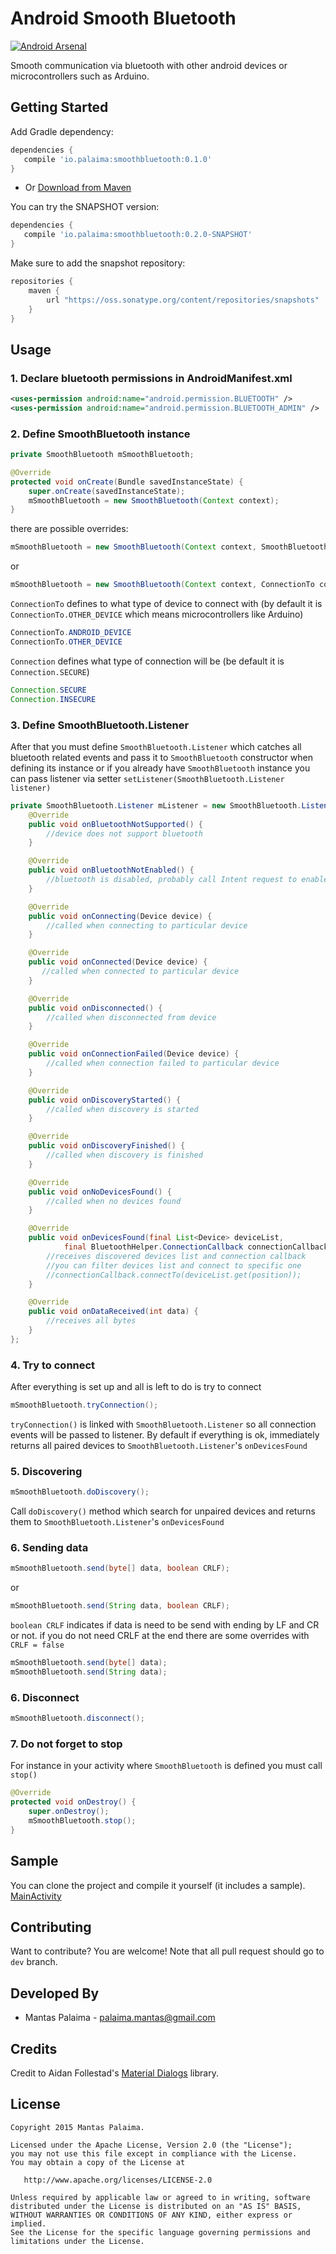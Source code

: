 # Android Smooth Bluetooth

[![Android Arsenal](https://img.shields.io/badge/Android%20Arsenal-Android%20Smooth%20Bluetooth-brightgreen.svg?style=flat)](http://android-arsenal.com/details/1/1859)

Smooth communication via bluetooth with other android devices or microcontrollers such as Arduino.

## Getting Started

Add Gradle dependency:

```gradle
dependencies {
   compile 'io.palaima:smoothbluetooth:0.1.0'
}
```

* Or
[Download from Maven](https://oss.sonatype.org/content/repositories/releases/io/palaima/smoothbluetooth/0.1.0/smoothbluetooth-0.1.0.aar)

You can try the SNAPSHOT version:

```gradle
dependencies {
   compile 'io.palaima:smoothbluetooth:0.2.0-SNAPSHOT'
}
```
Make sure to add the snapshot repository:

```gradle
repositories {
    maven {
        url "https://oss.sonatype.org/content/repositories/snapshots"
    }
}
```

## Usage

### 1. Declare bluetooth permissions in AndroidManifest.xml
```xml
<uses-permission android:name="android.permission.BLUETOOTH" />
<uses-permission android:name="android.permission.BLUETOOTH_ADMIN" />
```
### 2. Define SmoothBluetooth instance
```java
private SmoothBluetooth mSmoothBluetooth;

@Override
protected void onCreate(Bundle savedInstanceState) {
    super.onCreate(savedInstanceState);
    mSmoothBluetooth = new SmoothBluetooth(Context context);
}
```
there are possible overrides:
```java
mSmoothBluetooth = new SmoothBluetooth(Context context, SmoothBluetooth.Listener listener);
```
or
```java
mSmoothBluetooth = new SmoothBluetooth(Context context, ConnectionTo connectionTo, Connection connection, SmoothBluetooth.Listener listener);
```

`ConnectionTo` defines to what type of device to connect with (by default it is `ConnectionTo.OTHER_DEVICE` which means microcontrollers like Arduino)

```java
ConnectionTo.ANDROID_DEVICE
ConnectionTo.OTHER_DEVICE
```

`Connection` defines what type of connection will be (be default it is `Connection.SECURE`)

```java
Connection.SECURE
Connection.INSECURE
```
### 3. Define SmoothBluetooth.Listener
After that you must define `SmoothBluetooth.Listener` which catches all bluetooth related events and pass it to `SmoothBluetooth` constructor when defining its instance or if you already have `SmoothBluetooth` instance you can pass listener via setter `setListener(SmoothBluetooth.Listener listener)`

```java
private SmoothBluetooth.Listener mListener = new SmoothBluetooth.Listener() {
    @Override
    public void onBluetoothNotSupported() {
        //device does not support bluetooth
    }

    @Override
    public void onBluetoothNotEnabled() {
        //bluetooth is disabled, probably call Intent request to enable bluetooth
    }

    @Override
    public void onConnecting(Device device) {
        //called when connecting to particular device
    }

    @Override
    public void onConnected(Device device) {
       //called when connected to particular device
    }

    @Override
    public void onDisconnected() {
        //called when disconnected from device
    }

    @Override
    public void onConnectionFailed(Device device) {
        //called when connection failed to particular device
    }

    @Override
    public void onDiscoveryStarted() {
        //called when discovery is started
    }

    @Override
    public void onDiscoveryFinished() {
        //called when discovery is finished
    }

    @Override
    public void onNoDevicesFound() {
        //called when no devices found
    }

    @Override
    public void onDevicesFound(final List<Device> deviceList,
            final BluetoothHelper.ConnectionCallback connectionCallback) {
        //receives discovered devices list and connection callback
        //you can filter devices list and connect to specific one
        //connectionCallback.connectTo(deviceList.get(position));
    }

    @Override
    public void onDataReceived(int data) {
        //receives all bytes
    }
};
```

### 4. Try to connect
After everything is set up and all is left to do is try to connect

```java
mSmoothBluetooth.tryConnection();
```
`tryConnection()` is linked with `SmoothBluetooth.Listener` so all connection events will be passed to listener.
By default if everything is ok, immediately returns all paired devices to `SmoothBluetooth.Listener`'s `onDevicesFound`

### 5. Discovering
```java
mSmoothBluetooth.doDiscovery();
```
Call `doDiscovery()` method which search for unpaired devices and returns them to `SmoothBluetooth.Listener`'s `onDevicesFound`

### 6. Sending data
```java
mSmoothBluetooth.send(byte[] data, boolean CRLF);
```
or
```java
mSmoothBluetooth.send(String data, boolean CRLF);
```
`boolean CRLF` indicates if data is need to be send with ending by LF and CR or not.
if you do not need CRLF at the end there are some overrides with `CRLF = false`
```java
mSmoothBluetooth.send(byte[] data);
mSmoothBluetooth.send(String data);
```

### 6. Disconnect

```java
mSmoothBluetooth.disconnect();
```

### 7. Do not forget to stop
For instance in your activity where `SmoothBluetooth` is defined you must call `stop()`
```java
@Override
protected void onDestroy() {
    super.onDestroy();
    mSmoothBluetooth.stop();
}
```

## Sample

You can clone the project and compile it yourself (it includes a sample).
[MainActivity](https://github.com/palaima/AndroidSmoothBluetooth/blob/master/app/src/main/java/io/palaima/smoothbluetooth/app/MainActivity.java)

## Contributing
Want to contribute? You are welcome!
Note that all pull request should go to `dev` branch.

Developed By
------------

* Mantas Palaima - <palaima.mantas@gmail.com>

Credits
------------

Credit to Aidan Follestad's [Material Dialogs](https://github.com/afollestad/material-dialogs) library.

License
--------

    Copyright 2015 Mantas Palaima.

    Licensed under the Apache License, Version 2.0 (the "License");
    you may not use this file except in compliance with the License.
    You may obtain a copy of the License at

       http://www.apache.org/licenses/LICENSE-2.0

    Unless required by applicable law or agreed to in writing, software
    distributed under the License is distributed on an "AS IS" BASIS,
    WITHOUT WARRANTIES OR CONDITIONS OF ANY KIND, either express or implied.
    See the License for the specific language governing permissions and
    limitations under the License.
